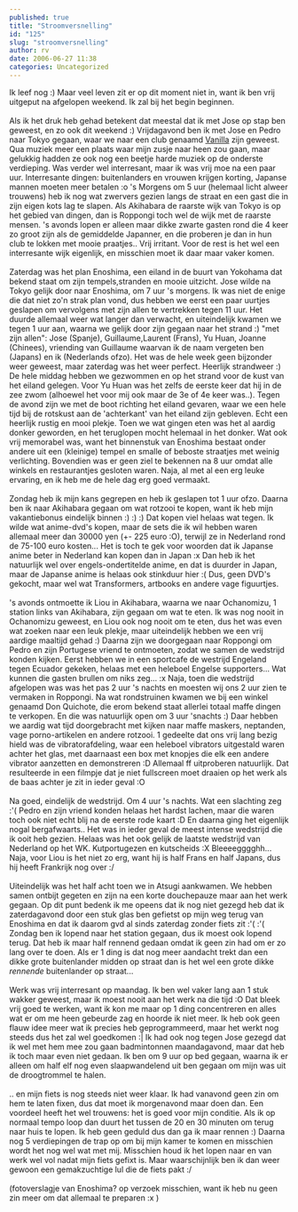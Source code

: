 ```yaml
---
published: true
title: "Stroomversnelling"
id: "125"
slug: "stroomversnelling"
author: rv
date: 2006-06-27 11:38
categories: Uncategorized
---
```

Ik leef nog :) Maar veel leven zit er op dit moment niet in, want ik ben vrij uitgeput na afgelopen weekend. Ik zal bij het begin beginnen.<br /><br />Als ik het druk heb gehad betekent dat meestal dat ik met Jose op stap ben geweest, en zo ook dit weekend :) Vrijdagavond ben ik met Jose en Pedro naar Tokyo gegaan, waar we naar een club genaamd <a href="http://www.clubvanilla.com/pc.html">Vanilla</a> zijn geweest. Qua muziek meer een plaats waar mijn zusje naar heen zou gaan, maar gelukkig hadden ze ook nog een beetje harde muziek op de onderste verdieping. Was verder wel interresant, maar ik was vrij moe na een paar uur. Interresante dingen: buitenlanders en vrouwen krijgen korting, Japanse mannen moeten meer betalen :o 's Morgens om 5 uur (helemaal licht alweer trouwens) heb ik nog wat zwervers gezien langs de straat en een gast die in zijn eigen kots lag te slapen. Als Akihabara de raarste wijk van Tokyo is op het gebied van dingen, dan is Roppongi toch wel de wijk met de raarste mensen. 's avonds lopen er alleen maar dikke zwarte gasten rond die 4 keer zo groot zijn als de gemiddelde Japanner, en die proberen je dan in hun club te lokken met mooie praatjes.. Vrij irritant. Voor de rest is het wel een interresante wijk eigenlijk, en misschien moet ik daar maar vaker komen.<br /><br />Zaterdag was het plan Enoshima, een eiland in de buurt van Yokohama dat bekend staat om zijn tempels,stranden en mooie uitzicht. Jose wilde na Tokyo gelijk door naar Enoshima, om 7 uur 's morgens. Ik was niet de enige die dat niet zo'n strak plan vond, dus hebben we eerst een paar uurtjes geslapen om vervolgens met zijn allen te vertrekken tegen 11 uur. Het duurde allemaal weer wat langer dan verwacht, en uiteindelijk kwamen we tegen 1 uur aan, waarna we gelijk door zijn gegaan naar het strand :) "met zijn allen": Jose (Spanje), Guillaume,Laurent (Frans), Yu Huan, Joanne (Chinees), vriending van Guillaume waarvan ik de naam vergeten ben (Japans) en ik (Nederlands ofzo). Het was de hele week geen bijzonder weer geweest, maar zaterdag was het weer perfect. Heerlijk strandweer :) De hele middag hebben we gezwommen en op het strand voor de kust van het eiland gelegen. Voor Yu Huan was het zelfs de eerste keer dat hij in de zee zwom (alhoewel het voor mij ook maar de 3e of 4e keer was..). Tegen de avond zijn we met de boot richting het eiland gevaren, waar we een hele tijd bij de rotskust aan de 'achterkant' van het eiland zijn gebleven. Echt een heerlijk rustig en mooi plekje. Toen we wat gingen eten was het al aardig donker geworden, en het teruglopen mocht helemaal in het donker. Wat ook vrij memorabel was, want het binnenstuk van Enoshima bestaat onder andere uit een (kleinige) tempel en smalle of beboste straatjes met weinig verlichting. Bovendien was er geen ziel te bekennen na 8 uur omdat alle winkels en restaurantjes gesloten waren. Naja, al met al een erg leuke ervaring, en ik heb me de hele dag erg goed vermaakt.<br /><br />Zondag heb ik mijn kans gegrepen en heb ik geslapen tot 1 uur ofzo. Daarna ben ik naar Akihabara gegaan om wat rotzooi te kopen, want ik heb mijn vakantiebonus eindelijk binnen :) :) :) Dat kopen viel helaas wat tegen. Ik wilde wat anime-dvd's kopen, maar de sets die ik wil hebben waren allemaal meer dan 30000 yen (+- 225 euro :O), terwijl ze in Nederland rond de 75-100 euro kosten... Het is toch te gek voor woorden dat ik Japanse anime beter in Nederland kan kopen dan in Japan :x Dan heb ik het natuurlijk wel over engels-ondertitelde anime, en dat is duurder in Japan, maar de Japanse anime is helaas ook stinkduur hier :( Dus, geen DVD's gekocht, maar wel wat Transformers, artbooks en andere vage figuurtjes.<br /><br />'s avonds ontmoette ik Liou in Akihabara, waarna we naar Ochanomizu, 1 station links van Akihabara, zijn gegaan om wat te eten. Ik was nog nooit in Ochanomizu geweest, en Liou ook nog nooit om te eten, dus het was even wat zoeken naar een leuk plekje, maar uiteindelijk hebben we een vrij aardige maaltijd gehad :) Daarna zijn we doorgegaan naar Roppongi om Pedro en zijn Portugese vriend te ontmoeten, zodat we samen de wedstrijd konden kijken. Eerst hebben we in een sportcafe de westrijd Engeland tegen Ecuador gekeken, helaas met een heleboel Engelse supporters... Wat kunnen die gasten brullen om niks zeg... :x Naja, toen die wedstrijd afgelopen was was het pas 2 uur 's nachts en moesten wij ons 2 uur zien te vermaken in Roppongi. Na wat rondstruinen kwamen we bij een winkel genaamd Don Quichote, die erom bekend staat allerlei totaal maffe dingen te verkopen. En die was natuurlijk open om 3 uur 'snachts :) Daar hebben we aardig wat tijd doorgebracht met kijken naar maffe maskers, neptanden, vage porno-artikelen en andere rotzooi. 1 gedeelte dat ons vrij lang bezig hield was de vibratorafdeling, waar een heleboel vibrators uitgestald waren achter het glas, met daarnaast een box met knopjes die elk een andere vibrator aanzetten en demonstreren :D Allemaal ff uitproberen natuurlijk. Dat resulteerde in een filmpje dat je niet fullscreen moet draaien op het werk als de baas achter je zit in ieder geval :O<br /><br />Na goed, eindelijk de wedstrijd. Om 4 uur 's nachts. Wat een slachting zeg :'( Pedro en zijn vriend konden helaas het hardst lachen, maar die waren toch ook niet echt blij na de eerste rode kaart :D En daarna ging het eigenlijk nogal bergafwaarts.. Het was in ieder geval de meest intense wedstrijd die ik ooit heb gezien. Helaas was het ook gelijk de laatste wedstrijd van Nederland op het WK. Kutportugezen en kutscheids :X Bleeeegggghh... Naja, voor Liou is het niet zo erg, want hij is half Frans en half Japans, dus hij heeft Frankrijk nog over :/<br /><br />Uiteindelijk was het half acht toen we in Atsugi aankwamen. We hebben samen ontbijt gegeten en zijn na een korte douchepauze maar aan het werk gegaan. Op dit punt bedenk ik me opeens dat ik nog niet gezegd heb dat ik zaterdagavond door een stuk glas ben gefietst op mijn weg terug van Enoshima en dat ik daarom gvd al sinds zaterdag zonder fiets zit :'( :'( Zondag ben ik lopend naar het station gegaan, dus ik moest ook lopend terug. Dat heb ik maar half rennend gedaan omdat ik geen zin had om er zo lang over te doen. Als er 1 ding is dat nog meer aandacht trekt dan een dikke grote buitenlander midden op straat dan is het wel een grote dikke _rennende_ buitenlander op straat...<br /><br />Werk was vrij interresant op maandag. Ik ben wel vaker lang aan 1 stuk wakker geweest, maar ik moest nooit aan het werk na die tijd :O Dat bleek vrij goed te werken, want ik kon me maar op 1 ding concentreren en alles wat er om me heen gebeurde zag en hoorde ik niet meer. Ik heb ook geen flauw idee meer wat ik precies heb geprogrammeerd, maar het werkt nog steeds dus het zal wel goedkomen :| Ik had ook nog tegen Jose gezegd dat ik wel met hem mee zou gaan badmintonnen maandagavond, maar dat heb ik toch maar even niet gedaan. Ik ben om 9 uur op bed gegaan, waarna ik er alleen om half elf nog even slaapwandelend uit ben gegaan om mijn was uit de droogtrommel te halen.<br /><br />.. en mijn fiets is nog steeds niet weer klaar. Ik had vanavond geen zin om hem te laten fixen, dus dat moet ik morgenavond maar doen dan. Een voordeel heeft het wel trouwens: het is goed voor mijn conditie. Als ik op normaal tempo loop dan duurt het tussen de 20 en 30 minuten om terug naar huis te lopen. Ik heb geen geduld dus dan ga ik maar rennen :) Daarna nog 5 verdiepingen de trap op om bij mijn kamer te komen en misschien wordt het nog wel wat met mij. Misschien houd ik het lopen naar en van werk wel vol nadat mijn fiets gefixt is. Maar waarschijnlijk ben ik dan weer gewoon een gemakzuchtige lul die de fiets pakt :/<br /><br />(fotoverslagje van Enoshima? op verzoek misschien, want ik heb nu geen zin meer om dat allemaal te preparen :x )